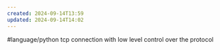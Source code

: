 ```yaml
---
created: 2024-09-14T13:59
updated: 2024-09-14T14:02
---
```

#language/python
tcp connection with low level control over the protocol